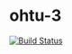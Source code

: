 # ohtu-3

[![Build Status](https://travis-ci.org/Blodir/ohtu-3.svg?branch=master)](https://travis-ci.org/Blodir/ohtu-3)
